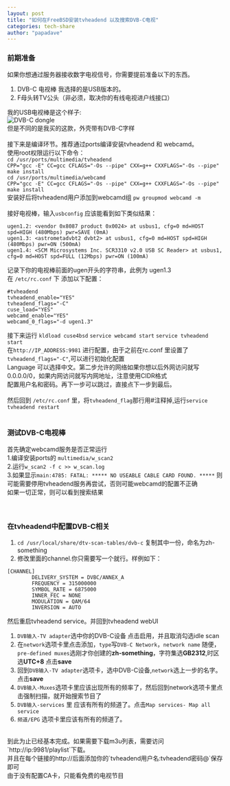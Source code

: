 ```yaml
---
layout: post
title: "如何在FreeBSD安装tvheadend 以及搜索DVB-C电视"
categories: tech-share
author: "papadave"
---
```

### 前期准备
如果你想通过服务器接收数字电视信号，你需要提前准备以下的东西。
1. DVB-C 电视棒 我选择的是USB版本的。
2. F母头转TV公头（非必须，取决你的有线电视进户线接口）

我的USB电视棒是这个样子:<br>
![DVB-C dongle](https://www.linuxtv.org/wiki/images/thumb/c/cc/Astrometa-dvb-t2.png/320px-Astrometa-dvb-t2.png)<br>
但是不同的是我买的这款，外壳带有DVB-C字样<br>
<br>
接下来是编译环节。推荐通过ports编译安装tvheadend 和 webcamd。<br>
使用root权限运行以下命令：<br>
`cd /usr/ports/multimedia/tvheadend`<br>
`CPP="gcc -E" CC=gcc CFLAGS="-Os --pipe" CXX=g++ CXXFLAGS="-Os --pipe" make install` <br>
`cd /usr/ports/multimedia/webcamd`<br>
`CPP="gcc -E" CC=gcc CFLAGS="-Os --pipe" CXX=g++ CXXFLAGS="-Os --pipe" make install` <br>
安装好后将tvheadend用户添加到webcamd组 `pw groupmod webcamd -m`<br>
<br>
接好电视棒，输入`usbconfig` 应该能看到如下类似结果：<br>
```
ugen1.2: <vendor 0x8087 product 0x0024> at usbus1, cfg=0 md=HOST spd=HIGH (480Mbps) pwr=SAVE (0mA)  
ugen1.3: <astrometadvbt2 dvbt2> at usbus1, cfg=0 md=HOST spd=HIGH (480Mbps) pwr=ON (500mA)          
ugen1.4: <SCM Microsystems Inc. SCR3310 v2.0 USB SC Reader> at usbus1, cfg=0 md=HOST spd=FULL (12Mbps) pwr=ON (100mA)                        
```

记录下你的电视棒前面的ugen开头的字符串，此例为 ugen1.3 <br>
在 `/etc/rc.conf` 下 添加以下配置：<br>

```
#tvheadend                   
tvheadend_enable="YES"       
tvheadend_flags="-C" 
cuse_load="YES"              
webcamd_enable="YES"         
webcamd_0_flags="-d ugen1.3"
```
接下来运行 `kldload cuse4bsd` `service webcamd start` `service tvheadend start` <br>
在`http://IP_ADDRESS:9981` 进行配置，由于之前在rc.conf 里设置了`tvheadend_flags="-C"`,可以进行初始化配置<br>
Language 可以选择中文。第二步允许的网络如果你想以后外网访问就写0.0.0.0/0，如果内网访问就写内网地址，注意使用CIDR格式<br>
配置用户名和密码。再下一步可以跳过，直接点下一步到最后。<br>
<br>
然后回到 `/etc/rc.conf` 里，将`tvheadend_flag`那行用#注释掉,运行`service tvheadend restart`<br>
<br>
### 测试DVB-C电视棒
首先确定webcamd服务是否正常运行<br>
1.编译安装ports的 `multimedia/w_scan2`<br>
2.运行`w_scan2 -f c >> w_scan.log` <br>
3.如果显示`main:4785: FATAL: ***** NO USEABLE CABLE CARD FOUND. *****` 则可能需要停用tvheadend服务再尝试，否则可能webcamd的配置不正确<br>
如果一切正常，则可以看到搜索结果<br>
<br>
<br>

### 在tvheadend中配置DVB-C相关
1. `cd /usr/local/share/dtv-scan-tables/dvb-c` 复制其中一份，命名为zh-something <br>
2. 修改里面的channel.你只需要写一个就行。样例如下：<br>
```
[CHANNEL]                                   
        DELIVERY_SYSTEM = DVBC/ANNEX_A      
        FREQUENCY = 315000000               
        SYMBOL_RATE = 6875000               
        INNER_FEC = NONE                    
        MODULATION = QAM/64                 
        INVERSION = AUTO                                                             
```
然后重启tvheadend service。并回到tvheadend webUI<br>
1. `DVB输入-TV adapter`选中你的DVB-C设备 点击启用，并且取消勾选idle scan<br>
2. 在`network`选项卡里点击添加，`type`写`DVB-C Network`，`network name` 随便，<br>
`pre-defined muxes`选刚才你创建的**zh-something**，字符集选**GB2312**,时区选**UTC+8** 点击**save**<br>
3. 回到`DVB输入-TV adapter`选项卡，选中DVB-C设备,`network`选上一步的名字。点击**save**<br>
4. `DVB输入-Muxes`选项卡里应该出现所有的频率了，然后回到network选项卡里点击强制扫描，就开始搜索节目了<br>
5. `DVB输入-services` 里 应该有所有的频道了。点击`Map services- Map all service`<br>
6. `频道/EPG` 选项卡里应该有所有的频道了。<br>
<br>
到此为止已经基本完成。如果需要下载m3u列表，需要访问`http://ip:9981/playlist`下载。<br>
并且在每个链接的http://后面添加你的`tvheadend用户名:tvheadend密码@`保存即可<br>
由于没有配置CA卡，只能看免费的电视节目
